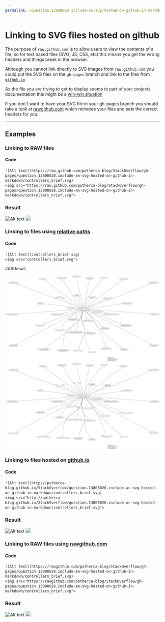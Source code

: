 ```yaml
---
permalink: /question.13808020.include-an-svg-hosted-on-github-in-markdown/index.html
---
```


# Linking to SVG files hosted on github

The purpose of `raw.github.com` is to allow users to view the contents of a 
file, so for text based files (SVG, JS, CSS, etc) this means you get the wrong 
headers and things break in the browser.

Although you cannot link directly to SVG images from `raw.github.com` you could 
put the SVG files on the `gh-pages` branch and link to the files from [`github.io`][1]

As the file you are trying to get to display seems to part of your projects 
documentation this might be a [win-win situation][2]

If you don't want to have your SVG file in your gh-pages branch you should take a 
look at [rawgithub.com][3] which retrieves your files and 
sets the correct headers for you.

---
## Examples
### Linking to RAW files
#### Code
    ![Alt text](https://raw.github.com/potherca-blog/StackOverflow/gh-pages/question.13808020.include-an-svg-hosted-on-github-in-markdown/controllers_brief.svg)
    <img src="https://raw.github.com/potherca-blog/StackOverflow/gh-pages/question.13808020.include-an-svg-hosted-on-github-in-markdown/controllers_brief.svg">

### Result

![Alt text](https://raw.github.com/potherca-blog/StackOverflow/gh-pages/question.13808020.include-an-svg-hosted-on-github-in-markdown/controllers_brief.svg)
<img src="https://raw.github.com/potherca-blog/StackOverflow/gh-pages/question.13808020.include-an-svg-hosted-on-github-in-markdown/controllers_brief.svg">

### Linking to files using [relative paths](https://help.github.com/articles/relative-links-in-readmes)
#### Code

    ![Alt text](controllers_brief.svg)
    <img src="controllers_brief.svg">

###Result

![Alt text](controllers_brief.svg)
<img src="controllers_brief.svg">


### Linking to files hosted on [github.io][1]
#### Code

    ![Alt text](http://potherca-blog.github.io/StackOverflow/question.13808020.include-an-svg-hosted-on-github-in-markdown/controllers_brief.svg)
    <img src="http://potherca-blog.github.io/StackOverflow/question.13808020.include-an-svg-hosted-on-github-in-markdown/controllers_brief.svg">

### Result

![Alt text](http://potherca-blog.github.io/StackOverflow/question.13808020.include-an-svg-hosted-on-github-in-markdown/controllers_brief.svg)
<img src="http://potherca-blog.github.io/StackOverflow/question.13808020.include-an-svg-hosted-on-github-in-markdown/controllers_brief.svg">

### Linking to RAW files using [rawgithub.com][3]
#### Code
    ![Alt text](https://rawgithub.com/potherca-blog/StackOverflow/gh-pages/question.13808020.include-an-svg-hosted-on-github-in-markdown/controllers_brief.svg)
    <img src="https://rawgithub.com/potherca-blog/StackOverflow/gh-pages/question.13808020.include-an-svg-hosted-on-github-in-markdown/controllers_brief.svg">

### Result
![Alt text](https://rawgithub.com/potherca-blog/StackOverflow/gh-pages/question.13808020.include-an-svg-hosted-on-github-in-markdown/controllers_brief.svg)
<img src="https://rawgithub.com/potherca-blog/StackOverflow/gh-pages/question.13808020.include-an-svg-hosted-on-github-in-markdown/controllers_brief.svg">


[1]: http://github.io
[2]: http://en.wikipedia.org/wiki/Win-win
[3]: https://rawgithub.com/
